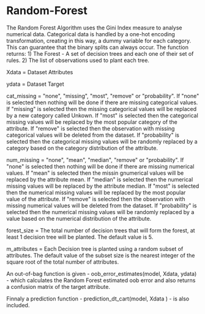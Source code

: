 # Random-Forest
The Random Forest Algorithm uses the Gini Index measure to analyse numerical data. Categorical data is handled by a one-hot encoding transformation, creating in this way, a dummy variable for each category. This can guarantee that the binary splits can always occur. The function returns: 1) The Forest - A set of decision trees and each one of their set of rules. 2) The list of observations used to plant each tree.

Xdata = Dataset Attributes

ydata = Dataset Target

cat_missing = "none", "missing", "most", "remove" or "probability". If "none" is selected then nothing will be done if there are missing categorical values. If "missing" is selected then the missing categorical values will be replaced by a new category called Unkown. If "most" is selected then the categorical missing values will be replaced by the most popular category of the attribute. If "remove" is selected then the observation with missing categorical values will be deleted from the dataset. If "probability" is selected then the categorical missing values will be randomly replaced by a category based on the category distribution of the attribute.

num_missing = "none", "mean", "median", "remove" or "probability". If "none" is selected then nothing will be done if there are missing numerical values. If "mean" is selected then the missin gnumerical values will be replaced by the attribute mean. If "median" is selected then the numerical missing values will be replaced by the attribute median. If "most" is selected then the numerical missing values will be replaced by the most popular value of the attribute. If "remove" is selected then the observation with missing numerical values will be deleted from the dataset. If "probability" is selected then the numerical missing values will be randomly replaced by a value based on the numerical distribution of the attribute.

forest_size = The total number of decision trees that will form the forest, at least 1 decision tree will be planted. The default value is 5.

m_attributes = Each Decision tree is planted using a random subset of attributes. The default value of the subset size is the nearest integer of the square root of the total number of attributes.

An out-of-bag function is given - oob_error_estimates(model, Xdata, ydata) - which calculates the Random Forest estimated oob error and also returns a confusion matrix of the target attribute.

Finnaly a prediction function - prediction_dt_cart(model, Xdata ) - is also included.
